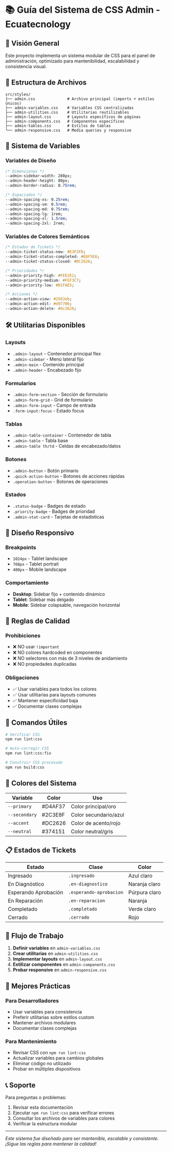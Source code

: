 # 📚 Guía del Sistema de CSS Admin - Ecuatecnology

## 🎯 Visión General

Este proyecto implementa un sistema modular de CSS para el panel de administración, optimizado para mantenibilidad, escalabilidad y consistencia visual.

## 📁 Estructura de Archivos

```
src/styles/
├── admin.css              # Archivo principal (imports + estilos únicos)
├── admin-variables.css    # Variables CSS centralizadas
├── admin-utilities.css    # Utilitarias reutilizables
├── admin-layout.css       # Layouts específicos de páginas
├── admin-components.css   # Componentes específicos
├── admin-tables.css       # Estilos de tablas
└── admin-responsive.css   # Media queries y responsive
```

## 🎨 Sistema de Variables

### Variables de Diseño
```css
/* Dimensiones */
--admin-sidebar-width: 280px;
--admin-header-height: 80px;
--admin-border-radius: 0.75rem;

/* Espaciados */
--admin-spacing-xs: 0.25rem;
--admin-spacing-sm: 0.5rem;
--admin-spacing-md: 0.75rem;
--admin-spacing-lg: 1rem;
--admin-spacing-xl: 1.5rem;
--admin-spacing-2xl: 2rem;
```

### Variables de Colores Semánticos
```css
/* Estados de Tickets */
--admin-ticket-status-new: #E3F2FD;
--admin-ticket-status-completed: #E8F5E8;
--admin-ticket-status-closed: #DC2626;

/* Prioridades */
--admin-priority-high: #FEE2E2;
--admin-priority-medium: #FEF3C7;
--admin-priority-low: #D1FAE5;

/* Acciones */
--admin-action-view: #2563eb;
--admin-action-edit: #d97706;
--admin-action-delete: #dc2626;
```

## 🛠️ Utilitarias Disponibles

### Layouts
- `.admin-layout` - Contenedor principal flex
- `.admin-sidebar` - Menú lateral fijo
- `.admin-main` - Contenido principal
- `.admin-header` - Encabezado fijo

### Formularios
- `.admin-form-section` - Sección de formulario
- `.admin-form-grid` - Grid de formulario
- `.admin-form-input` - Campo de entrada
- `.form-input:focus` - Estado focus

### Tablas
- `.admin-table-container` - Contenedor de tabla
- `.admin-table` - Tabla base
- `.admin-table th/td` - Celdas de encabezado/datos

### Botones
- `.admin-button` - Botón primario
- `.quick-action-button` - Botones de acciones rápidas
- `.operation-button` - Botones de operaciones

### Estados
- `.status-badge` - Badges de estado
- `.priority-badge` - Badges de prioridad
- `.admin-stat-card` - Tarjetas de estadísticas

## 📱 Diseño Responsivo

### Breakpoints
- `1024px` - Tablet landscape
- `768px` - Tablet portrait
- `480px` - Mobile landscape

### Comportamiento
- **Desktop**: Sidebar fijo + contenido dinámico
- **Tablet**: Sidebar más delgado
- **Mobile**: Sidebar colapsable, navegación horizontal

## 🚫 Reglas de Calidad

### Prohibiciones
- ❌ NO usar `!important`
- ❌ NO colores hardcoded en componentes
- ❌ NO selectores con más de 3 niveles de anidamiento
- ❌ NO propiedades duplicadas

### Obligaciones
- ✅ Usar variables para todos los colores
- ✅ Usar utilitarias para layouts comunes
- ✅ Mantener especificidad baja
- ✅ Documentar clases complejas

## 🔧 Comandos Útiles

```bash
# Verificar CSS
npm run lint:css

# Auto-corregir CSS
npm run lint:css:fix

# Construir CSS procesado
npm run build:css
```

## 🎨 Colores del Sistema

| Variable | Color | Uso |
|----------|-------|-----|
| `--primary` | #D4AF37 | Color principal/oro |
| `--secondary` | #2C3E8F | Color secundario/azul |
| `--accent` | #DC2626 | Color de acento/rojo |
| `--neutral` | #374151 | Color neutral/gris |

## 📋 Estados de Tickets

| Estado | Clase | Color |
|--------|-------|-------|
| Ingresado | `.ingresado` | Azul claro |
| En Diagnóstico | `.en-diagnostico` | Naranja claro |
| Esperando Aprobación | `.esperando-aprobacion` | Púrpura claro |
| En Reparación | `.en-reparacion` | Naranja |
| Completado | `.completado` | Verde claro |
| Cerrado | `.cerrado` | Rojo |

## 🔄 Flujo de Trabajo

1. **Definir variables** en `admin-variables.css`
2. **Crear utilitarias** en `admin-utilities.css`
3. **Implementar layouts** en `admin-layout.css`
4. **Estilizar componentes** en `admin-components.css`
5. **Probar responsive** en `admin-responsive.css`

## 🚀 Mejores Prácticas

### Para Desarrolladores
- Usar variables para consistencia
- Preferir utilitarias sobre estilos custom
- Mantener archivos modulares
- Documentar clases complejas

### Para Mantenimiento
- Revisar CSS con `npm run lint:css`
- Actualizar variables para cambios globales
- Eliminar código no utilizado
- Probar en múltiples dispositivos

## 📞 Soporte

Para preguntas o problemas:
1. Revisar esta documentación
2. Ejecutar `npm run lint:css` para verificar errores
3. Consultar los archivos de variables para colores
4. Verificar la estructura modular

---
*Este sistema fue diseñado para ser mantenible, escalable y consistente. ¡Sigue las reglas para mantener la calidad!*